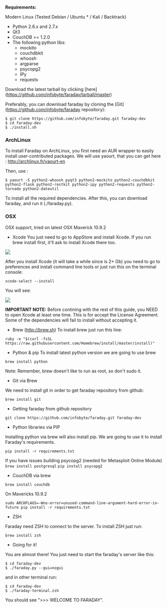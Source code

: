 **Requirements:**

Modern Linux (Tested Debian / Ubuntu  * / Kali / Backtrack)
* Python 2.6.x and 2.7.x
* Qt3
* CouchDB >= 1.2.0  
* The following python libs:
  * mockito 
  * couchdbkit 
  * whoosh 
  * argparse 
  * psycopg2
  * IPy
  * requests

Download the latest tarball by clicking [here] (https://github.com/infobyte/faraday/tarball/master) 

Preferably, you can download faraday by cloning the [Git] (https://github.com/infobyte/faraday repository):
```
$ git clone https://github.com/infobyte/faraday.git faraday-dev
$ cd faraday-dev
$ ./install.sh
```
### ArchLinux

To install Faraday on ArchLinux, you first need an AUR wrapper to easily install user-contributed packages. We will use yaourt, that you can get here : http://archlinux.fr/yaourt-en

Then, use :
```
$ yaourt -S python2-whoosh pyqt3 python2-mockito python2-couchdbkit python2-flask python2-restkit python2-ipy python2-requests python2-tornado python2-dateutil
```
To install all the required dependencies.
After this, you can download faraday, and run it (./faraday.py).

### OSX

OSX support, tried on latest OSX Maverick 10.9.2

* Xcode 
You just need to go to AppStore and install Xcode. If you run brew install first, it'll ask to install Xcode there too.

![](https://raw.github.com/wiki/infobyte/faraday/images/xcode.png)


After you install Xcode (it will take a while since is 2+ Gb) you need to go to preferences and install command line tools or just run this on the terminal console:

`xcode-select --install`

You will see:

![](https://raw.github.com/wiki/infobyte/faraday/images/confirm.png)


**IMPORTANT NOTE:** Before contining with the rest of this guide, you NEED to open Xcode at least one time. This is for accept the License Agreement. Some of the dependencies will fail to install without accepting it.

* Brew (http://brew.sh)
To install brew just run this line:

`ruby -e "$(curl -fsSL https://raw.githubusercontent.com/Homebrew/install/master/install)"`

* Python & pip
To install latest python version we are going to use brew

`brew install python`

Note: Remember, brew doesn't like to run as root, so don't sudo it.

* Git via Brew

We need to install git in order to get faraday repository from github:

`brew install git`

* Getting faraday from github repository

`git clone https://github.com/infobyte/faraday.git faraday-dev`

* Python libraries via PIP

Installing python via brew will also install pip. We are going to use it to install Faraday's requirements.

`pip install -r requirements.txt`

If you have issues building psycopg2 (needed for Metasploit Online Module)
`brew install postgresql`
`pip install psycopg2`

* CouchDB via brew

`brew install couchdb`

On Mavericks 10.9.2

`sudo ARCHFLAGS=-Wno-error=unused-command-line-argument-hard-error-in-future pip install -r requirements.txt`

* ZSH

Faraday need ZSH to connect to the server. To install ZSH just run:

`brew install zsh`

* Going for it!

You are almost there! You just need to start the faraday's server like this:

```
$ cd faraday-dev
$ ./faraday.py --gui=nogui
```

and in other terminal run:

```
$ cd faraday-dev
$ ./faraday-terminal.zsh
```
You should see ">>> WELCOME TO FARADAY".
